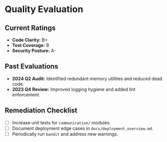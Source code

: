 # Quality Evaluation

## Current Ratings
- **Code Clarity:** B+
- **Test Coverage:** B
- **Security Posture:** A-

## Past Evaluations
- **2024 Q2 Audit:** Identified redundant memory utilities and reduced dead code.
- **2023 Q4 Review:** Improved logging hygiene and added lint enforcement.

## Remediation Checklist
- [ ] Increase unit tests for `communication/` modules.
- [ ] Document deployment edge cases in `docs/deployment_overview.md`.
- [ ] Periodically run `bandit` and address new warnings.
